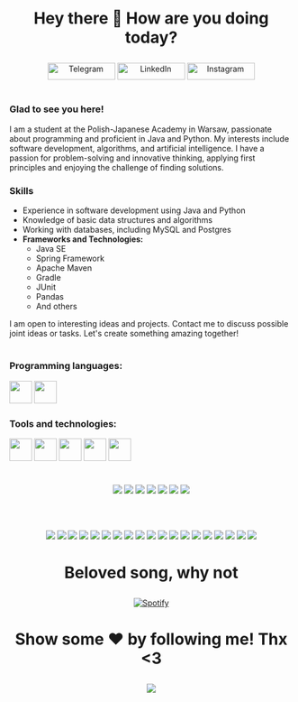 <h1 align="center">

Hey there 👋 How are you doing today?

</h1>


<p align="center">
    <a href="https://t.me/kapystya"><img src="https://i.ibb.co/vwB4hNM/image.png" alt="Telegram" width="120" height="30"></a>
    <a href="https://www.linkedin.com/in/volodymyr-lapkin-5188a92b0/"><img src="https://i.ibb.co/QjCVX8Z/image.png" alt="LinkedIn" width="120" height="30"></a>
    <a href="https://www.instagram.com/just.no.mind/"><img src="https://i.ibb.co/p6HWdWC/image.png" alt="Instagram" width="120" height="30"></a>
</p>

#

### Glad to see you here!

I am a student at the Polish-Japanese Academy in Warsaw, passionate about programming and proficient in Java and Python. My interests include software development, algorithms, and artificial intelligence. I have a passion for problem-solving and innovative thinking, applying first principles and enjoying the challenge of finding solutions.

### Skills
- Experience in software development using Java and Python
- Knowledge of basic data structures and algorithms
- Working with databases, including MySQL and Postgres
- **Frameworks and Technologies:** 
  - Java SE
  - Spring Framework
  - Apache Maven
  - Gradle
  - JUnit
  - Pandas
  - And others

I am open to interesting ideas and projects. Contact me to discuss possible joint ideas or tasks. Let's create something amazing together!

#

### Programming languages:
<p align="left">
    <img src="https://i.ibb.co/7Ymty1r/image.png" width="40" height="40"></a>
    <img src="https://i.ibb.co/0BHSKNM/image.png" width="40" height="40"></a>
</p>

### Tools and technologies:
<p align="left">
    <img src="https://i.ibb.co/Zzv6jST/image.png" width="40" height="40"></a>
    <img src="https://i.ibb.co/BtdGDtY/image.png" width="40" height="40"></a>
    <img src="https://i.ibb.co/h1Frg0Z/image.png" width="40" height="40"></a>
    <img src="https://i.ibb.co/Z1nBf5c/image.png" width="40" height="40"></a>
    <img src="https://i.ibb.co/mSQ6Fgk/image.png" width="40" height="40"></a>
</p>

#

<p align="center">
    <img src="https://cdn.akamai.steamstatic.com/steamcommunity/public/images/apps/617670/55f22af861c2d6bff6fb04202d301b32b679058b.jpg">
    <img src="https://cdn.akamai.steamstatic.com/steamcommunity/public/images/apps/617670/5986cada74784361aad1614e6f9c17172afc8c64.jpg">
    <img src="https://cdn.akamai.steamstatic.com/steamcommunity/public/images/apps/617670/d3fabbc08373e542925796746f54a3beb3d73576.jpg">
    <img src="https://cdn.akamai.steamstatic.com/steamcommunity/public/images/apps/617670/d3fabbc08373e542925796746f54a3beb3d73576.jpg">
    <img src="https://cdn.akamai.steamstatic.com/steamcommunity/public/images/apps/617670/0bc1bc4f1c0d70e80ce2c1ba7df8fc37416a56a7.jpg">
    <img src="https://cdn.akamai.steamstatic.com/steamcommunity/public/images/apps/617670/cc78040e0dd14cb0d26d4b2d5b59f71b0166131c.jpg">
    <img src="https://cdn.akamai.steamstatic.com/steamcommunity/public/images/apps/617670/682f412ebb87e5834da5fe0228bfbb1ebd82aaff.jpg">
</p>

<br></br>

<p align="center">
    <img src="https://cdn.akamai.steamstatic.com/steamcommunity/public/images/apps/617670/cad8791514e74e86d3e1c399cf9ba6975da4c37f.jpg">
    <img src="https://cdn.akamai.steamstatic.com/steamcommunity/public/images/apps/617670/f0395cfcc43d59496d08870e71c06f0301b43e99.jpg">
    <img src="https://cdn.akamai.steamstatic.com/steamcommunity/public/images/apps/617670/cad8791514e74e86d3e1c399cf9ba6975da4c37f.jpg">
    <img src="https://cdn.akamai.steamstatic.com/steamcommunity/public/images/apps/617670/d3fabbc08373e542925796746f54a3beb3d73576.jpg">
    <img src="https://cdn.akamai.steamstatic.com/steamcommunity/public/images/apps/617670/82c0c5f4d519abcd52d99a5ae7c5e9b7eb0c4930.jpg">
    <img src="https://cdn.akamai.steamstatic.com/steamcommunity/public/images/apps/617670/26f0ee8becb33da9650e7be4d3fd4bf41fddc84f.jpg">
    <img src="https://cdn.akamai.steamstatic.com/steamcommunity/public/images/apps/617670/0bc1bc4f1c0d70e80ce2c1ba7df8fc37416a56a7.jpg">
    <img src="https://cdn.akamai.steamstatic.com/steamcommunity/public/images/apps/617670/d3fabbc08373e542925796746f54a3beb3d73576.jpg">
    <img src="https://cdn.akamai.steamstatic.com/steamcommunity/public/images/apps/617670/5986cada74784361aad1614e6f9c17172afc8c64.jpg">
    <img src="https://cdn.akamai.steamstatic.com/steamcommunity/public/images/apps/617670/d3fabbc08373e542925796746f54a3beb3d73576.jpg">
    <img src="https://cdn.akamai.steamstatic.com/steamcommunity/public/images/apps/617670/682f412ebb87e5834da5fe0228bfbb1ebd82aaff.jpg">
    <img src="https://cdn.akamai.steamstatic.com/steamcommunity/public/images/apps/617670/82c0c5f4d519abcd52d99a5ae7c5e9b7eb0c4930.jpg">
    <img src="https://cdn.akamai.steamstatic.com/steamcommunity/public/images/apps/617670/55f22af861c2d6bff6fb04202d301b32b679058b.jpg">
    <img src="https://cdn.akamai.steamstatic.com/steamcommunity/public/images/apps/617670/82c0c5f4d519abcd52d99a5ae7c5e9b7eb0c4930.jpg">
    <img src="https://cdn.akamai.steamstatic.com/steamcommunity/public/images/apps/617670/5986cada74784361aad1614e6f9c17172afc8c64.jpg">
    <img src="https://cdn.akamai.steamstatic.com/steamcommunity/public/images/apps/617670/26f0ee8becb33da9650e7be4d3fd4bf41fddc84f.jpg">
    <img src="https://cdn.akamai.steamstatic.com/steamcommunity/public/images/apps/617670/5986cada74784361aad1614e6f9c17172afc8c64.jpg">
    <img src="https://cdn.akamai.steamstatic.com/steamcommunity/public/images/apps/617670/682f412ebb87e5834da5fe0228bfbb1ebd82aaff.jpg">
    <img src="https://cdn.akamai.steamstatic.com/steamcommunity/public/images/apps/617670/f0395cfcc43d59496d08870e71c06f0301b43e99.jpg">
</p>

#

<h1 align="center">

Beloved song, why not

</h1>


<div align="center" dir="auto">
<a href="https://open.spotify.com/user/wxvjir9xyronugov9rkt7vnpb" rel="nofollow"><img src="https://camo.githubusercontent.com/fc4839309cafac5f160cb296e6c298d9a4cfa2807529858c623492735e495592/68747470733a2f2f6e6f7661746f72656d2e76657263656c2e6170702f6170692f73706f746966793f6261636b67726f756e645f636f6c6f723d30643131313726626f726465725f636f6c6f723d666666666666" alt="Spotify" data-canonical-src="https://novatorem.vercel.app/api/spotify?background_color=0d1117&amp;border_color=ffffff" style="max-width: 100%;"></a><p dir="auto"></p>
</div>

#

<h1 align="center">

Show some ❤️ by following me! Thx <3

</h1>

<p align="center">
  <img src="https://payload.cargocollective.com/1/18/591648/14359497/1.gif">
</p>

